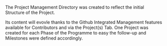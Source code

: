 The Project Management Directory was created to reflect the initial Structure of the Project.

Its content will evovle thanks to the Github Integrated Management features available for Contributors and via the Project(s) Tab.
One Project was created for each Phase of the Programme to easy the follow-up and Milestones were defined accordingly.
